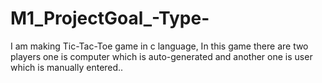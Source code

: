 # M1_ProjectGoal_-Type-
I am making Tic-Tac-Toe game in c language, In this game there are two players one is computer which is auto-generated and another one is user which is manually entered..
